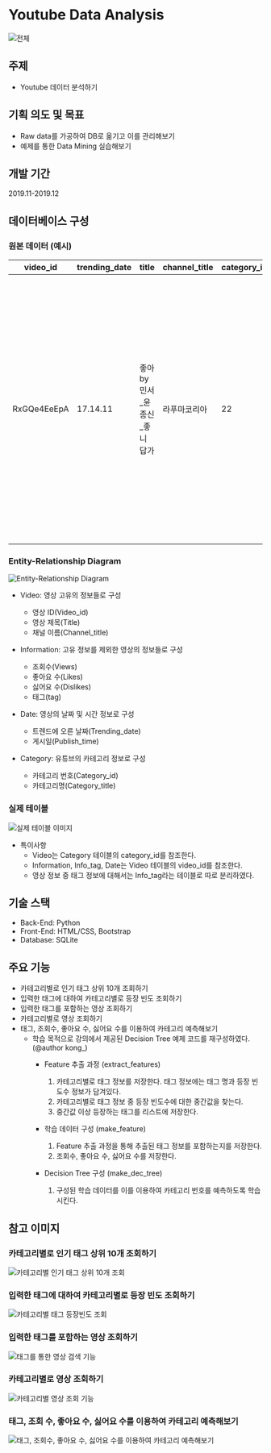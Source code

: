 # Youtube Data Analysis
![전체](https://user-images.githubusercontent.com/92344242/151417140-5b87eac7-f381-487c-a707-bdcaf53dd9ba.jpeg)

## 주제
- Youtube 데이터 분석하기

## 기획 의도 및 목표
- Raw data를 가공하여 DB로 옮기고 이를 관리해보기
- 예제를 통한 Data Mining 실습해보기

## 개발 기간
2019.11-2019.12

## 데이터베이스 구성

### 원본 데이터 (예시)

|video_id   |trending_date|title             |channel_title|category_id|publish_time    |tags                         |views |likes|dislikes|comment_count|thumbnail_link                                |comments_disabled|ratings_disabled|video_error_or_removed|description                                                                                                                                             |
|-----------|-------------|------------------|-------------|-----------|----------------|-----------------------------|------|-----|--------|-------------|----------------------------------------------|-----------------|----------------|----------------------|--------------------------------------------------------------------------------------------------------------------------------------------------------|
|RxGQe4EeEpA|17.14.11     |좋아 by 민서_윤종신_좋니 답가|라푸마코리아       |22         |2017-11-13 16:07|라푸마&#124;"윤종신"&#124;"좋니"&#124;"좋아"&#124;"샬레"&#124;"민서"|156130|1422 |40      |272          |https://i.ytimg.com/vi/RxGQe4EeEpA/default.jpg|FALSE            |FALSE           |FALSE                 |윤종신 '좋니'의 답가 '좋아' 최초 공개!\n그 여자의 이야기를 지금 만나보세요. \n\n좋아, 딱 잊기 좋은 추억 정도야\n난 딱 알맞게 너를 사랑했어.\n\n'좋니'의 그에게 보내는 그 여자의 답가\n애절한 이별 후에도, 설레는 사랑의 시작에도\n라푸마가 함께합니다.|

### Entity-Relationship Diagram

![Entity-Relationship Diagram](https://user-images.githubusercontent.com/92344242/151416449-a431a8da-0aab-4927-9bab-256554220072.png)

- Video: 영상 고유의 정보들로 구성
  - 영상 ID(Video_id)
  - 영상 제목(Title)
  - 채널 이름(Channel_title)

- Information: 고유 정보를 제외한 영상의 정보들로 구성
  - 조회수(Views)
  - 좋아요 수(Likes)
  - 싫어요 수(Dislikes)
  - 태그(tag)

- Date: 영상의 날짜 및 시간 정보로 구성
  - 트렌드에 오른 날짜(Trending_date)
  - 게시일(Publish_time)

- Category: 유튜브의 카테고리 정보로 구성
  - 카테고리 번호(Category_id)
  - 카테고리명(Category_title)

### 실제 테이블

![실제 테이블 이미지](https://user-images.githubusercontent.com/92344242/151416595-160839ce-aea5-42b4-9d44-e990b464be7e.png)

- 특이사항
  - Video는 Category 테이블의 category_id를 참조한다.
  - Information, Info_tag, Date는 Video 테이블의 video_id를 참조한다.
  - 영상 정보 중 태그 정보에 대해서는 Info_tag라는 테이블로 따로 분리하였다.

## 기술 스택
- Back-End: Python
- Front-End: HTML/CSS, Bootstrap
- Database: SQLite

## 주요 기능
- 카테고리별로 인기 태그 상위 10개 조회하기
- 입력한 태그에 대하여 카테고리별로 등장 빈도 조회하기
- 입력한 태그를 포함하는 영상 조회하기
- 카테고리별로 영상 조회하기
- 태그, 조회수, 좋아요 수, 싫어요 수를 이용하여 카테고리 예측해보기
  - 학습 목적으로 강의에서 제공된 Decision Tree 예제 코드를 재구성하였다. (@author kong_)
    - Feature 추출 과정 (extract_features)
      1. 카테고리별로 태그 정보를 저장한다. 태그 정보에는 태그 명과 등장 빈도수 정보가 담겨있다.
      2. 카테고리별로 태그 정보 중 등장 빈도수에 대한 중간값을 찾는다.
      3. 중간값 이상 등장하는 태그를 리스트에 저장한다.
      
    - 학습 데이터 구성 (make_feature)
      1. Feature 추출 과정을 통해 추출된 태그 정보를 포함하는지를 저장한다.
      2. 조회수, 좋아요 수, 싫어요 수를 저장한다.
    
    - Decision Tree 구성 (make_dec_tree)
      1. 구성된 학습 데이터를 이를 이용하여 카테고리 번호를 예측하도록 학습시킨다.

## 참고 이미지
### 카테고리별로 인기 태그 상위 10개 조회하기

![카테고리별 인기 태그 상위 10개 조회](https://user-images.githubusercontent.com/92344242/151417639-63efa525-282a-4da6-8389-bc1e17417037.jpeg)

### 입력한 태그에 대하여 카테고리별로 등장 빈도 조회하기

![카테고리별 태그 등장빈도 조회](https://user-images.githubusercontent.com/92344242/151417684-eadbd547-db57-4231-8a5a-d3b604d67811.jpeg)

### 입력한 태그를 포함하는 영상 조회하기

![태그를 통한 영상 검색 기능](https://user-images.githubusercontent.com/92344242/151417704-bab195ae-0a33-48b5-b80e-f876e7b6e22b.jpeg)


### 카테고리별로 영상 조회하기

![카테고리별 영상 조회 기능](https://user-images.githubusercontent.com/92344242/151417777-ca7e835c-b6d6-4707-b155-ee9003c68efa.jpeg)

### 태그, 조회 수, 좋아요 수, 싫어요 수를 이용하여 카테고리 예측해보기

![태그, 조회수, 좋아요 수, 싫어요 수를 이용하여 카테고리 예측해보기](https://user-images.githubusercontent.com/92344242/151417794-68948d6c-be81-477c-936b-64516c8c9509.jpeg)
